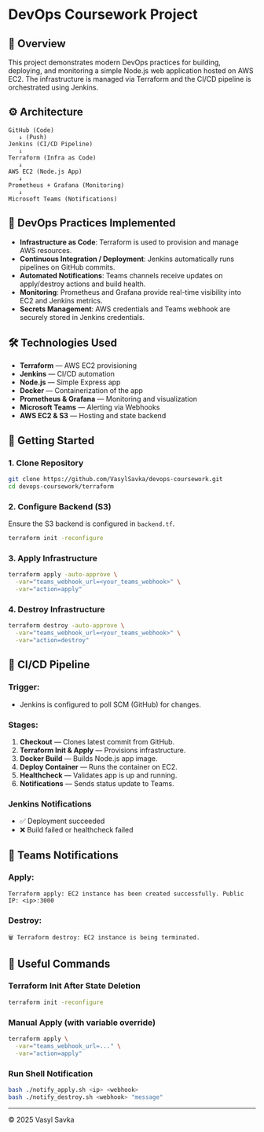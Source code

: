 # DevOps Coursework Project

## 🧭 Overview

This project demonstrates modern DevOps practices for building, deploying, and monitoring a simple Node.js web application hosted on AWS EC2. The infrastructure is managed via Terraform and the CI/CD pipeline is orchestrated using Jenkins.

## ⚙️ Architecture

```
GitHub (Code)
   ↓ (Push)
Jenkins (CI/CD Pipeline)
   ↓
Terraform (Infra as Code)
   ↓
AWS EC2 (Node.js App)
   ↓
Prometheus + Grafana (Monitoring)
   ↓
Microsoft Teams (Notifications)
```

## 🚀 DevOps Practices Implemented

* **Infrastructure as Code**: Terraform is used to provision and manage AWS resources.
* **Continuous Integration / Deployment**: Jenkins automatically runs pipelines on GitHub commits.
* **Automated Notifications**: Teams channels receive updates on apply/destroy actions and build health.
* **Monitoring**: Prometheus and Grafana provide real-time visibility into EC2 and Jenkins metrics.
* **Secrets Management**: AWS credentials and Teams webhook are securely stored in Jenkins credentials.

## 🛠️ Technologies Used

* **Terraform** — AWS EC2 provisioning
* **Jenkins** — CI/CD automation
* **Node.js** — Simple Express app
* **Docker** — Containerization of the app
* **Prometheus & Grafana** — Monitoring and visualization
* **Microsoft Teams** — Alerting via Webhooks
* **AWS EC2 & S3** — Hosting and state backend

## 🧰 Getting Started

### 1. Clone Repository

```bash
git clone https://github.com/VasylSavka/devops-coursework.git
cd devops-coursework/terraform
```

### 2. Configure Backend (S3)

Ensure the S3 backend is configured in `backend.tf`.

```bash
terraform init -reconfigure
```

### 3. Apply Infrastructure

```bash
terraform apply -auto-approve \
  -var="teams_webhook_url=<your_teams_webhook>" \
  -var="action=apply"
```

### 4. Destroy Infrastructure

```bash
terraform destroy -auto-approve \
  -var="teams_webhook_url=<your_teams_webhook>" \
  -var="action=destroy"
```

## 🧪 CI/CD Pipeline

### Trigger:

* Jenkins is configured to poll SCM (GitHub) for changes.

### Stages:

1. **Checkout** — Clones latest commit from GitHub.
2. **Terraform Init & Apply** — Provisions infrastructure.
3. **Docker Build** — Builds Node.js app image.
4. **Deploy Container** — Runs the container on EC2.
5. **Healthcheck** — Validates app is up and running.
6. **Notifications** — Sends status update to Teams.

### Jenkins Notifications

* ✅ Deployment succeeded
* ❌ Build failed or healthcheck failed

## 📣 Teams Notifications

### Apply:

```text
Terraform apply: EC2 instance has been created successfully. Public IP: <ip>:3000
```

### Destroy:

```text
🗑️ Terraform destroy: EC2 instance is being terminated.
```

## 📌 Useful Commands

### Terraform Init After State Deletion

```bash
terraform init -reconfigure
```

### Manual Apply (with variable override)

```bash
terraform apply \
  -var="teams_webhook_url=..." \
  -var="action=apply"
```

### Run Shell Notification

```bash
bash ./notify_apply.sh <ip> <webhook>
bash ./notify_destroy.sh <webhook> "message"
```

---

© 2025 Vasyl Savka
